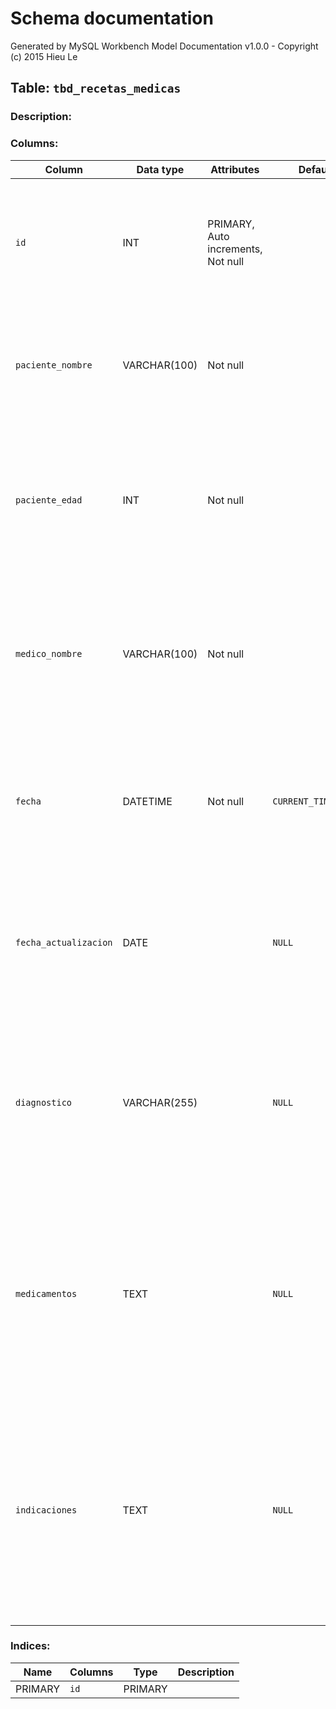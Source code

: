 # Schema documentation

Generated by MySQL Workbench Model Documentation v1.0.0 - Copyright (c) 2015 Hieu Le

## Table: `tbd_recetas_medicas`

### Description: 



### Columns: 

| Column | Data type | Attributes | Default | Description |
| --- | --- | --- | --- | ---  |
| `id` | INT | PRIMARY, Auto increments, Not null |   | Descripcion: Atributo identificador numerico incremental que distingue de manera unica de la receta medica.\\nNaturaleza: Cuantitativo\\nDominio: Enteros positivos\\nComposicion: 1{0-9} |
| `paciente_nombre` | VARCHAR(100) | Not null |   | Descripción: Nombre del paciente registrado en su documento de identidad.\nNaturaleza: Cualitativa\nDominio: Caracteres alfabéticos, vocales con tilde, espacio separador\nComposición: 0{A-Z|a-z|.}80 |
| `paciente_edad` | INT | Not null |   | Descripción: Identificador único asignado a cada paciente en el sistema de salud, utilizado para el seguimiento de su historial médico y administrativo.\nNaturaleza: Cualitativa\nDominio: Caracteres alfabéticos, vocales con tilde, espacio separador\nComposición: 0{A-Z|a-z|.}80 |
| `medico_nombre` | VARCHAR(100) | Not null |   | Descripción: Nombre del médico registrado en el sistema, utilizado para la identificación del profesional de salud encargado de la atención del paciente.\nNaturaleza: Cualitativa\nDominio: Caracteres alfabéticos, vocales con tilde, espacio separador\nComposición: 0{A-Z|a-z|.}80 |
| `fecha` | DATETIME | Not null | `CURRENT_TIMESTAMP` | Descripcion: Fecha que indica el momento de registro de expedicion de una receta medica\\\\nNaturaleza: Cuantitativa\\\\nDominio: Numeros enteros positivos delimitados por el calendario\\\\nComposicion: \\\\n\\\\naño = 4{0-9}4\\\\nmes = [01|02|...|12]\\\\ndia = [01|02|...|31]\\\\nfecha_Registro = año+'-'+mes+'-'+dia |
| `fecha_actualizacion` | DATE |  | `NULL` | Descripcion: Fecha que indica el momento de actualizacion de los datos de una persona en la  base de datos\\\\nNaturaleza: Cuantitativa\\\\nDominio: Numeros enteros positivos delimitados por el calendario\\\\nComposicion: \\\\n\\\\naño = 4{0-9}4\\\\nmes = [01|02|...|12]\\\\ndia = [01|02|...|31]\\\\nfecha_Registro = año+'-'+mes+'-'+dia |
| `diagnostico` | VARCHAR(255) |  | `NULL` | Descripción: Resultado de la evaluación médica del paciente, que describe su condición de salud, enfermedad o trastorno identificado por el profesional de la salud.\nNaturaleza: Cualitativa\nDominio: Caracteres alfabéticos, vocales con tilde, espacio separador y signos de puntuación\nComposición: 0{A-Z|a-z|,|.|-| }255 |
| `medicamentos` | TEXT |  | `NULL` | Descripción: Nombre de los medicamentos recetados al paciente, incluyendo la denominación comercial o genérica y, en algunos casos, la presentación o dosis recomendada.\nNaturaleza: Cualitativa\nDominio: Caracteres alfabéticos, vocales con tilde, espacio separador, números y signos de puntuación (coma, punto, guion).\nComposición: 0{A-Z|a-z|0-9|,|.|-| }255 |
| `indicaciones` | TEXT |  | `NULL` | Descripción: Instrucciones detalladas proporcionadas por el médico sobre la administración de los medicamentos recetados, incluyendo dosis, frecuencia, duración del tratamiento y cualquier recomendación adicional.\nNaturaleza: Cualitativa\nDominio: Caracteres alfabéticos, vocales con tilde, espacio separador, números y signos de puntuación (coma, punto, guion).\nComposición: 0{A-Z|a-z|0-9|,|.|-| }500 |


### Indices: 

| Name | Columns | Type | Description |
| --- | --- | --- | --- |
| PRIMARY | `id` | PRIMARY |   |


